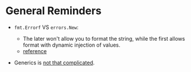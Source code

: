 # General Reminders

- `fmt.Errorf` VS `errors.New`:
  - The later won't allow you to format the string, while the first allows
    format with dynamic injection of values.
  - [reference](https://siongui.github.io/2018/10/20/go-create-error-using-fmt.Errorf-or-errors.New/)

- Generics is [not that complicated](https://go.dev/doc/tutorial/generics).
